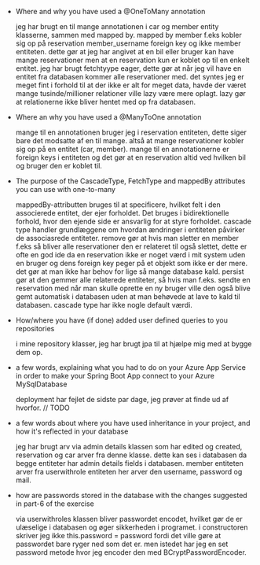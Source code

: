 - Where and why you have used a @OneToMany annotation

  jeg har brugt en til mange annotationen i car og member entity klasserne, sammen med mapped by.
  mapped by member f.eks kobler sig op på reservation member_username foreign key og ikke member entiteten.
  dette gør at jeg har angivet at en bil  eller bruger kan have mange reservationer men at en reservation kun er koblet op til en enkelt entitet.
  jeg har brugt fetchtyype eager, dette gør at når jeg vil have en entitet fra databasen kommer alle reservationer med.
  det syntes jeg er meget fint i forhold til at der ikke er alt for meget data, havde der været mange tusinde/millioner relationer ville lazy være
  mere oplagt. lazy gør at relationerne ikke bliver hentet med op fra databasen.  

- Where an why you have used a @ManyToOne annotation

  mange til en annotationen bruger jeg i reservation entiteten, dette siger bare det modsatte af en til mange.
  altså at mange reservationer kobler sig op på en entitet (car, member).
  mange til en annotationerne er foreign keys i entiteten og det gør at en reservation altid ved hvilken bil og bruger den er koblet til.

- The purpose of the CascadeType, FetchType and mappedBy attributes you can use with one-to-many

  mappedBy-attributten bruges til at specificere, hvilket felt i den associerede entitet, der ejer forholdet. Det bruges i bidirektionelle forhold, 
  hvor den ejende side er ansvarlig for at styre forholdet.
  cascade type handler grundlæggene om hvordan ændringer i entiteten påvirker de associasrede entiteter.
  remove gør at hvis man sletter en member f.eks så bliver alle reservationer den er relateret til også slettet, dette er ofte en god ide
  da en reservation ikke er noget værd i mit system uden en bruger og dens foreign key peger på et objekt som ikke er der mere. det gør at man ikke har
  behov for lige så mange database kald. 
  persist gør at den gemmer alle relaterede entiteter, så hvis man f.eks. sendte en reservation med når man skulle oprette en ny bruger ville den også
  blive gemt automatisk i databasen uden at man behøvede at lave to kald til databasen.
  cascade type har ikke nogle default værdi. 

- How/where you have (if done) added user defined queries to you repositories

  i mine repository klasser, jeg har brugt jpa til at hjælpe mig med at bygge dem op.

- a few words, explaining what you had to do on your Azure App Service in order to make your Spring Boot App connect to your Azure MySqlDatabase

  deployment har fejlet de sidste par dage, jeg prøver at finde ud af hvorfor.
  // TODO 

- a few words about where you have used inheritance in your project, and how it's reflected in your database

  jeg har brugt arv via admin details klassen som har edited og created, reservation og car arver fra denne klasse. dette kan ses i databasen da
  begge entiteter har admin details fields i databasen.
  member entiteten arver fra userwithrole entiteten her arver den username, password og mail.

- how are passwords stored in the database with the changes suggested in part-6 of the exercise

  via userwithroles klassen bliver passwordet encodet, hvilket gør de er ulæselige i databasen og øger sikkerheden i programet.
  i constructoren skriver jeg ikke this.password = password fordi det ville gøre at passwordet bare ryger ned som det er.
  men istedet har jeg en set password metode hvor jeg encoder den med BCryptPasswordEncoder. 

    

